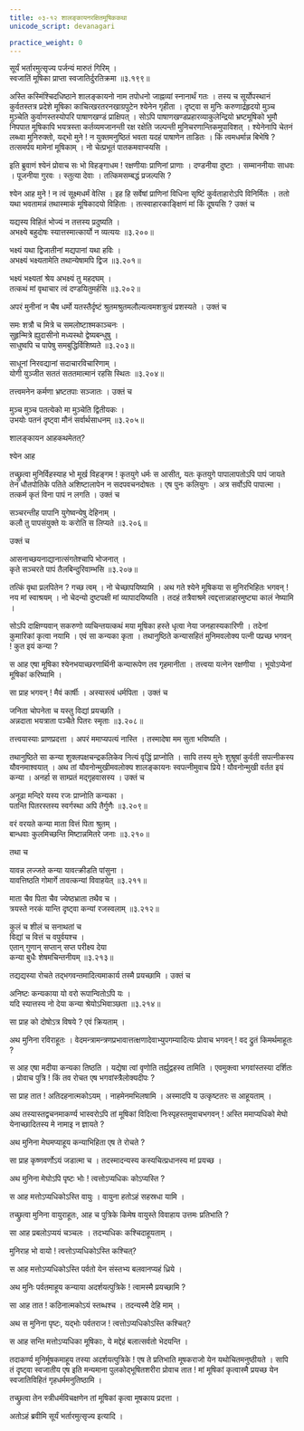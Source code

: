 ```yaml
---
title: ०३-१२ शालङ्कायनरक्षितमूषिककथा
unicode_script: devanagari

practice_weight: 0
---
```

सूर्यं भर्तारमुत्सृज्य पर्जन्यं मारुतं गिरिम् ।  
स्वजातिं मूषिका प्राप्ता स्वजातिर्दुरतिक्रमा ॥३.१९९॥

अस्ति कस्मिंश्चिदधिष्ठाने शालङ्कायनो नाम तपोधनो जाह्नव्यां स्नानार्थं गतः । तस्य च सूर्योपस्थानं कुर्वतस्तत्र प्रदेशे मूषिका काचित्खरतरनखाग्रपुटेन श्येनेन गृहीता । दृष्ट्वा स मुनिः करुणार्द्रहृदयो मुञ्च मुञ्चेति कुर्वाणस्तस्योपरि पाषाणखण्डं प्राक्षिपत् । सोऽपि पाषाणखण्डप्रहारव्याकुलेन्द्रियो भ्रष्टमूषिको भूमौ निपपात मूषिकापि भयत्रस्ता कर्तव्यमजानन्ती रक्ष रक्षेति जल्पन्ती मुनिचरणान्तिकमुपाविशत् । श्येनेनापि चेतनं लब्ध्वा मुनिरुक्तो, यद्भो मुने ! न युक्तमनुष्ठितं भवता यदहं पाषाणेन ताडितः
। किं त्वमधर्मान्न बिभेषि ? तत्समर्पय मामेनां मूषिकाम् । नो चेत्प्रभूतं पातकमवाप्स्यसि ।  

इति ब्रुवाणं श्येनं प्रोवाच सः भो विहङ्गाधम ! रक्षणीयाः प्राणिनां प्राणाः । दण्डनीया दुष्टाः । सम्माननीयाः साधवः । पूजनीया गुरवः । स्तुत्या देवाः । तत्किमसम्बद्धं प्रजल्पसि ?

श्येन आह मुने ! न त्वं सूक्ष्मधर्मं वेत्सि । इह हि सर्वेषां प्राणिनां विधिना सृष्टिं कुर्वताहारोऽपि विनिर्मितः । ततो यथा भवतामन्नं तथास्माकं मूषिकादयो विहिताः । तत्स्वाहारकाङ्क्षिणं मां किं दूषयसि ? उक्तं च

यद्यस्य विहितं भोज्यं न तत्तस्य प्रदुष्यति ।  
अभक्ष्ये बहुदोषः स्यात्तस्मात्कार्यो न व्यत्ययः ॥३.२००॥  

भक्ष्यं यथा द्विजातीनां मद्यपानां यथा हविः ।  
अभक्ष्यं भक्ष्यतामेति तथान्येषामपि द्विज ॥३.२०१॥  

भक्ष्यं भक्ष्यतां श्रेय अभक्ष्यं तु महदघम् ।  
तत्कथं मां वृथाचार त्वं दण्डयितुमर्हसि ॥३.२०२॥

अपरं मुनीनां न चैष धर्मो यतस्तैर्दृष्टं श्रुतमश्रुतमलौल्यत्वमशत्रुत्वं प्रशस्यते । उक्तं च

समः शत्रौ च मित्रे च समलोष्टाश्मकाञ्चनः ।  
सुहृन्मित्रे ह्युदासीनो मध्यस्थो द्वेष्यबन्धुषु ।  
साधुष्वपि च पापेषु समबुद्धिर्विशिष्यते ॥३.२०३॥  

साधूनां निरवद्यानां सदाचारविचारिणाम् ।  
योगी युञ्जीत सततं सततमात्मानं रहसि स्थितः ॥३.२०४॥

तत्त्वमनेन कर्मणा भ्रष्टतपाः सञ्जातः । उक्तं च

मुञ्च मुञ्च पतत्येको मा मुञ्चेति द्वितीयकः ।  
उभयोः पतनं दृष्ट्वा मौनं सर्वार्थसाधनम् ॥३.२०५॥

शालङ्कायन आहकथमेतत्?

श्येन आह

<div class="js_include" url="03-13_trimunikathA.md"  newLevelForH1="3" includeTitle="true"> </div>

तच्छ्रुत्वा मुनिर्विहस्याह भो मूर्ख विहङ्गम ! कृतयुगे धर्मः स आसीत्, यतः कृतयुगे पापालापतोऽपि पापं जायते तेन धौतपोतिके पतिते अशिष्टालापेन न सदपवचनदोषतः । एष पुनः कलियुगः । अत्र सर्वोऽपि पापात्मा । तत्कर्म कृतं विना पापं न लगति । उक्तं च

सञ्चरन्तीह पापानि युगेष्वन्येषु देहिनाम् ।  
कलौ तु पापसंयुक्ते यः करोति स लिप्यते ॥३.२०६॥

उक्तं च

आसनाच्छयनाद्यानात्संगतेश्चापि भोजनात् ।  
कृते सञ्चरते पापं तैलबिन्दुरिवाम्भसि ॥३.२०७॥

तत्किं वृथा प्रलपितेन ? गच्छ त्वम् । नो चेच्छापयिष्यामि । अथ गते श्येने मूषिकया स मुनिरभिहितः भगवन् ! नय मां स्वाश्रयम् । नो चेदन्यो दुष्टपक्षी मां व्यापादयिष्यति । तदहं तत्रैवाश्रमे त्वद्दत्तान्नाहारमुष्ट्या कालं नेष्यामि ।  

सोऽपि दाक्षिण्यवान् सकरुणो व्यचिन्तयत्कथं मया मूषिका हस्ते धृत्वा नेया जनहास्यकारिणी । तदेनां कुमारिकां कृत्वा नयामि । एवं सा कन्यका कृता । तथानुष्ठिते कन्यासहितं मुनिमवलोक्य पत्नी पप्रच्छ भगवन् ! कुत इयं कन्या ?

स आह एषा मूषिका श्येनभयाच्छरणार्थिनी कन्यारूपेण तव गृहमानीता । तत्त्वया यत्नेन रक्षणीया । भूयोऽप्येनां मूषिकां करिष्यामि ।  

सा प्राह भगवन् ! मैवं कार्षीः । अस्यास्त्वं धर्मपिता । उक्तं च

जनिता चोपनेता च यस्तु विद्यां प्रयच्छति ।  
अन्नदाता भयत्राता पञ्चैते पितरः स्मृताः ॥३.२०८॥

तत्त्वयास्याः प्राणप्रदत्ता ।  अपरं ममाप्यपत्यं नास्ति । तस्मादेषा मम सुता भविष्यति ।  

तथानुष्ठिते सा कन्या शुक्लपक्षचन्द्रकलिकेव नित्यं वृद्धिं प्राप्नोति । सापि तस्य मुनेः शुश्रूषां कुर्वती सपत्नीकस्य यौवनमाश्वयात् । अथ तां यौवनोन्मुखीमवलोक्य शालङ्कायनः स्वपत्नीमुवाच प्रिये ! यौवनोन्मुखी वर्तत इयं कन्या । अनर्हा स साम्प्रतं मद्गृहवासस्य । उक्तं च

अनूढा मन्दिरे यस्य रजः प्राप्नोति कन्यका ।  
पतन्ति पितरस्तस्य स्वर्गस्था अपि तैर्गुणैः ॥३.२०९॥  

वरं वरयते कन्या माता वित्तं पिता श्रुतम् ।  
बान्धवाः कुलमिच्छन्ति मिष्टान्नमितरे जनाः ॥३.२१०॥

तथा च

यावन्न लज्जते कन्या यावत्क्रीडति पांसुना ।  
यावत्तिष्ठति गोमार्गे तावत्कन्यां विवाहयेत् ॥३.२११॥  

माता चैव पिता चैव ज्येष्ठभ्राता तथैव च ।  
त्रयस्ते नरकं यान्ति दृष्ट्वा कन्यां रजस्वलाम् ॥३.२१२॥

कुलं च शीलं च सनाथतां च  
विद्यां च वित्तं च वपुर्वयश्च ।  
एतान् गुणान् सप्तान् सप्त परीक्ष्य देया  
कन्या बुधैः शेषमचिन्तनीयम् ॥३.२१३॥

तद्यद्यस्या रोचते तद्भगवन्तमादित्यमाकार्य तस्मै प्रयच्छामि । उक्तं च

अनिष्टः कन्यकाया यो वरो रूपान्वितोऽपि यः ।  
यदि स्यात्तस्य नो देया कन्या श्रेयोऽभिवाञ्छता ॥३.२१४॥

सा प्राह को दोषोऽत्र विषये ? एवं क्रियताम् ।  

अथ मुनिना रविराहूतः । वेदमन्त्रामन्त्रणप्रभावात्तत्क्षणादेवाभ्युपगम्यादित्यः प्रोवाच भगवन् ! वद द्रुतं किमर्थमाहूतः ?

स आह एषा मदीया कन्यका तिष्ठति । यद्येषा त्वां वृणोति तर्ह्युद्वहस्व तामिति । एवमुक्त्वा भगवांस्तस्या दर्शितः । प्रोवाच पुत्रि ! किं तव रोचत एष भगवांस्त्रैलोक्यदीपः ?

सा प्राह तात ! अतिदहनात्मकोऽयम् । नाहमेनमभिलषामि । अस्मादपि य उत्कृष्टतरः स आहूयताम् ।  

अथ तस्यास्तद्वचनमाकर्ण्य भास्वरोऽपि तां मूषिकां विदित्वा निःस्पृहस्तमुवाचभगवन् ! अस्ति ममाप्यधिको मेघो येनाच्छादितस्य मे नामाइ न ज्ञायते ?

अथ मुनिना मेघमप्याहूय कन्याभिहिता एष ते रोचते ?

सा प्राह कृष्णवर्णोऽयं जडात्मा च । तदस्मादन्यस्य कस्यचित्प्रधानस्य मां प्रयच्छ ।  

अथ मुनिना मेघोऽपि पृष्टः भोः ! त्वत्तोऽप्यधिकः कोऽप्यस्ति ?

स आह मत्तोऽप्यधिकोऽस्ति वायुः । वायुना हतोऽहं सहस्रधा यामि ।  

तच्छ्रुत्वा मुनिना वायुराहूतः, आह च पुत्रिके किमेष वायुस्ते विवाहाय उत्तमः प्रतिभाति ?

सा आह प्रबलोऽप्ययं चञ्चलः । तदभ्यधिकः कश्चिदाहूयताम् ।  

मुनिराह भो वायो ! त्वत्तोऽप्यधिकोऽस्ति कश्चित्?

स आह मत्तोऽप्यधिकोऽस्ति पर्वतो येन संस्तभ्य बलवानप्यहं ध्रिये ।  

अथ मुनिः पर्वतमाहूय कन्याया अदर्शयत्पुत्रिके ! त्वामस्मै प्रयच्छामि ?

सा आह तात ! कठिनात्मकोऽयं स्तब्धश्च । तदन्यस्मै देहि माम् ।  

अथ स मुनिना पृष्टः, यद्भोः पर्वतराज ! त्वत्तोऽप्यधिकोऽस्ति कश्चित्?

स आह सन्ति मत्तोऽप्यधिका मूषिकाः, ये मद्देहं बलात्सर्वतो भेदयन्ति ।  

तदाकर्ण्य मुनिर्मूषकमाहूय तस्या अदर्शयत्पुत्रिके ! एष ते प्रतिभाति मूषकराजो येन यथोचितमनुष्ठीयते । सापि तं दृष्ट्वा स्वजातीय एष इति मन्यमाना पुलकोद्भूषितशरीरा प्रोवाच तात ! मां मूषिकां कृत्वास्मै प्रयच्छ येन स्वजातिविहितं गृहधर्ममनुतिष्ठामि ।  

तच्छ्रुत्वा तेन स्त्रीधर्मविचक्षणेन तां मूषिकां कृत्वा मूषकाय प्रदत्ता ।  

अतोऽहं ब्रवीमि सूर्यं भर्तारमुत्सृज्य इत्यादि ।  
